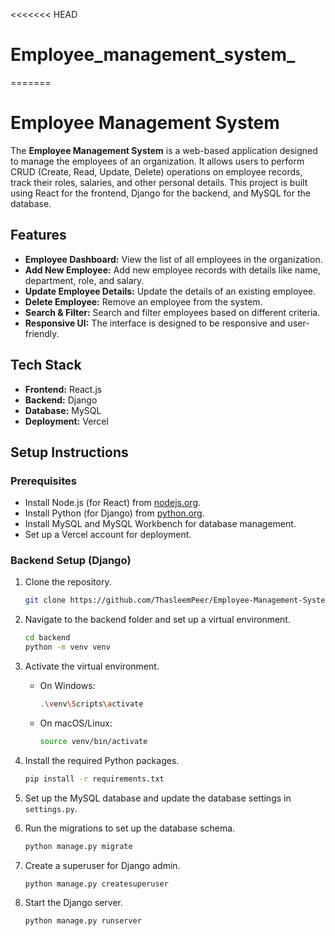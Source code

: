 <<<<<<< HEAD
# Employee_management_system_
=======
# Employee Management System

The **Employee Management System** is a web-based application designed to manage the employees of an organization. It allows users to perform CRUD (Create, Read, Update, Delete) operations on employee records, track their roles, salaries, and other personal details. This project is built using React for the frontend, Django for the backend, and MySQL for the database.

## Features

- **Employee Dashboard:** View the list of all employees in the organization.
- **Add New Employee:** Add new employee records with details like name, department, role, and salary.
- **Update Employee Details:** Update the details of an existing employee.
- **Delete Employee:** Remove an employee from the system.
- **Search & Filter:** Search and filter employees based on different criteria.
- **Responsive UI:** The interface is designed to be responsive and user-friendly.

## Tech Stack

- **Frontend:** React.js
- **Backend:** Django
- **Database:** MySQL
- **Deployment:** Vercel

## Setup Instructions

### Prerequisites

- Install Node.js (for React) from [nodejs.org](https://nodejs.org/).
- Install Python (for Django) from [python.org](https://www.python.org/).
- Install MySQL and MySQL Workbench for database management.
- Set up a Vercel account for deployment.

### Backend Setup (Django)

1. Clone the repository.
    ```bash
    git clone https://github.com/ThasleemPeer/Employee-Management-System.git
    ```

2. Navigate to the backend folder and set up a virtual environment.
    ```bash
    cd backend
    python -m venv venv
    ```

3. Activate the virtual environment.
    - On Windows:
        ```bash
        .\venv\Scripts\activate
        ```
    - On macOS/Linux:
        ```bash
        source venv/bin/activate
        ```

4. Install the required Python packages.
    ```bash
    pip install -r requirements.txt
    ```

5. Set up the MySQL database and update the database settings in `settings.py`.

6. Run the migrations to set up the database schema.
    ```bash
    python manage.py migrate
    ```

7. Create a superuser for Django admin.
    ```bash
    python manage.py createsuperuser
    ```

8. Start the Django server.
    ```bash
    python manage.py runserver
    ```
